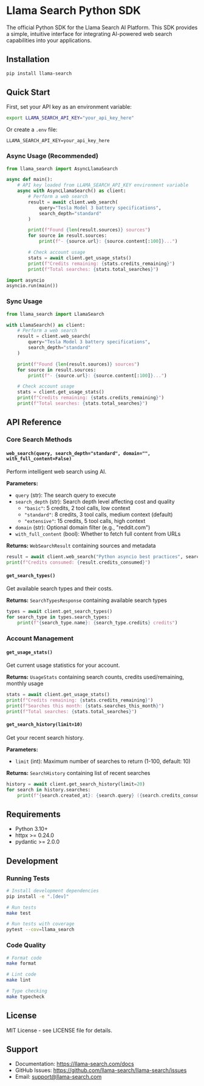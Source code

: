 # Llama Search Python SDK

The official Python SDK for the Llama Search AI Platform. This SDK provides a simple, intuitive interface for integrating AI-powered web search capabilities into your applications.

## Installation

```bash
pip install llama-search
```

## Quick Start

First, set your API key as an environment variable:
```bash
export LLAMA_SEARCH_API_KEY="your_api_key_here"
```

Or create a `.env` file:
```
LLAMA_SEARCH_API_KEY=your_api_key_here
```

### Async Usage (Recommended)

```python
from llama_search import AsyncLlamaSearch

async def main():
    # API key loaded from LLAMA_SEARCH_API_KEY environment variable
    async with AsyncLlamaSearch() as client:
        # Perform a web search
        result = await client.web_search(
            query="Tesla Model 3 battery specifications",
            search_depth="standard"
        )

        print(f"Found {len(result.sources)} sources")
        for source in result.sources:
            print(f"- {source.url}: {source.content[:100]}...")

        # Check account usage
        stats = await client.get_usage_stats()
        print(f"Credits remaining: {stats.credits_remaining}")
        print(f"Total searches: {stats.total_searches}")

import asyncio
asyncio.run(main())
```

### Sync Usage

```python
from llama_search import LlamaSearch

with LlamaSearch() as client:
    # Perform a web search
    result = client.web_search(
        query="Tesla Model 3 battery specifications",
        search_depth="standard"
    )

    print(f"Found {len(result.sources)} sources")
    for source in result.sources:
        print(f"- {source.url}: {source.content[:100]}...")

    # Check account usage
    stats = client.get_usage_stats()
    print(f"Credits remaining: {stats.credits_remaining}")
    print(f"Total searches: {stats.total_searches}")
```

## API Reference

### Core Search Methods

#### `web_search(query, search_depth="standard", domain="", with_full_content=False)`

Perform intelligent web search using AI.

**Parameters:**
- `query` (str): The search query to execute
- `search_depth` (str): Search depth level affecting cost and quality
  - `"basic"`: 5 credits, 2 tool calls, low context
  - `"standard"`: 8 credits, 3 tool calls, medium context (default)
  - `"extensive"`: 15 credits, 5 tool calls, high context
- `domain` (str): Optional domain filter (e.g., "reddit.com")
- `with_full_content` (bool): Whether to fetch full content from URLs

**Returns:** `WebSearchResult` containing sources and metadata

```python
result = await client.web_search("Python asyncio best practices", search_depth="extensive")
print(f"Credits consumed: {result.credits_consumed}")
```

#### `get_search_types()`

Get available search types and their costs.

**Returns:** `SearchTypesResponse` containing available search types

```python
types = await client.get_search_types()
for search_type in types.search_types:
    print(f"{search_type.name}: {search_type.credits} credits")
```

### Account Management

#### `get_usage_stats()`

Get current usage statistics for your account.

**Returns:** `UsageStats` containing search counts, credits used/remaining, monthly usage

```python
stats = await client.get_usage_stats()
print(f"Credits remaining: {stats.credits_remaining}")
print(f"Searches this month: {stats.searches_this_month}")
print(f"Total searches: {stats.total_searches}")
```

#### `get_search_history(limit=10)`

Get your recent search history.

**Parameters:**
- `limit` (int): Maximum number of searches to return (1-100, default: 10)

**Returns:** `SearchHistory` containing list of recent searches

```python
history = await client.get_search_history(limit=20)
for search in history.searches:
    print(f"{search.created_at}: {search.query} ({search.credits_consumed} credits)")
```

## Requirements

- Python 3.10+
- httpx >= 0.24.0
- pydantic >= 2.0.0

## Development

### Running Tests

```bash
# Install development dependencies
pip install -e ".[dev]"

# Run tests
make test

# Run tests with coverage
pytest --cov=llama_search
```

### Code Quality

```bash
# Format code
make format

# Lint code
make lint

# Type checking
make typecheck
```

## License

MIT License - see LICENSE file for details.

## Support

- Documentation: https://llama-search.com/docs
- GitHub Issues: https://github.com/llama-search/llama-search/issues
- Email: support@llama-search.com

